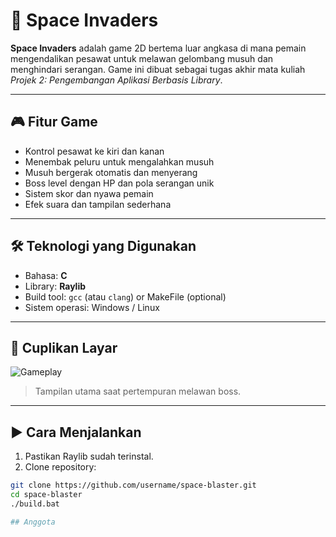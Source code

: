 # 🚀 Space Invaders 
**Space Invaders** adalah game 2D bertema luar angkasa di mana pemain mengendalikan pesawat untuk melawan gelombang musuh dan menghindari serangan. Game ini dibuat sebagai tugas akhir mata kuliah *Projek 2: Pengembangan Aplikasi Berbasis Library*.

---

## 🎮 Fitur Game

- Kontrol pesawat ke kiri dan kanan
- Menembak peluru untuk mengalahkan musuh
- Musuh bergerak otomatis dan menyerang
- Boss level dengan HP dan pola serangan unik
- Sistem skor dan nyawa pemain
- Efek suara dan tampilan sederhana

---

## 🛠️ Teknologi yang Digunakan

- Bahasa: **C**
- Library: **Raylib**
- Build tool: `gcc` (atau `clang`) or MakeFile (optional)
- Sistem operasi: Windows / Linux

---

## 📸 Cuplikan Layar

![Gameplay](images/screenshot1.png)
> Tampilan utama saat pertempuran melawan boss.

---

## ▶️ Cara Menjalankan

1. Pastikan Raylib sudah terinstal.
2. Clone repository:

```bash
git clone https://github.com/username/space-blaster.git
cd space-blaster
./build.bat

## Anggota


